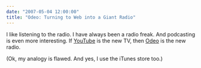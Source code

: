 ```yaml
---
date: "2007-05-04 12:00:00"
title: "Odeo: Turning to Web into a Giant Radio"
---
```




I like listening to the radio. I have always been a radio freak. And podcasting is even more interesting. If [YouTube](https://www.youtube.com/) is the new TV, then [Odeo](http://odeoenterprise.com/) is the new radio.

(Ok, my analogy is flawed. And yes, I use the iTunes store too.)

